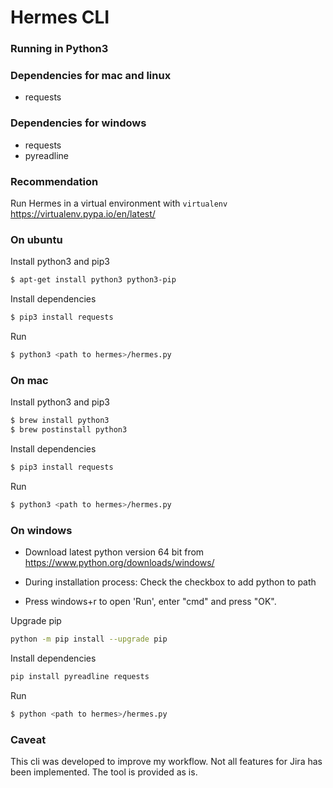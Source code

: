 # Hermes CLI
### Running in Python3

### Dependencies for mac and linux
* requests

### Dependencies for windows
* requests
* pyreadline

### Recommendation
Run Hermes in a virtual environment with `virtualenv`
https://virtualenv.pypa.io/en/latest/

### On ubuntu
Install python3 and pip3
```sh
$ apt-get install python3 python3-pip
```
Install dependencies
```sh
$ pip3 install requests
```
Run
```sh
$ python3 <path to hermes>/hermes.py
```

### On mac
Install python3 and pip3
```sh
$ brew install python3
$ brew postinstall python3
```
Install dependencies
```sh
$ pip3 install requests
```
Run
```sh
$ python3 <path to hermes>/hermes.py
```

### On windows
* Download latest python version 64 bit from
https://www.python.org/downloads/windows/

* During installation process: Check the checkbox to add python to path

* Press windows+r to open 'Run', enter "cmd" and press "OK".

Upgrade pip
```sh
python -m pip install --upgrade pip
```
Install dependencies
```sh
pip install pyreadline requests
```
Run
```sh
$ python <path to hermes>/hermes.py
```

### Caveat

This cli was developed to improve my workflow. Not all features for Jira has been implemented. The tool is provided as is.
